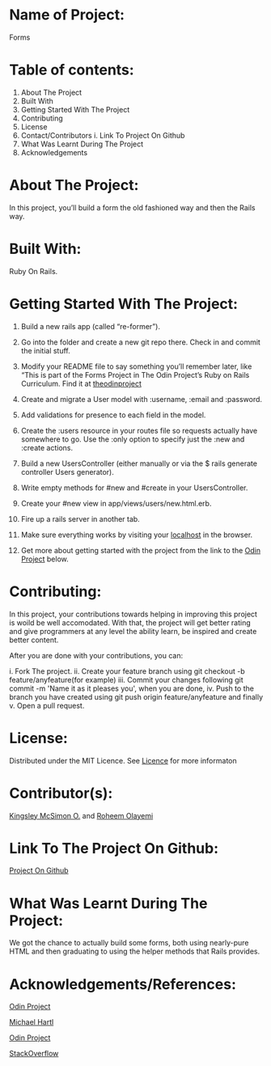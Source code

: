 # Name of Project: 

Forms

# Table of contents:

1. About The Project
2. Built With
3. Getting Started With The Project
4. Contributing
5. License 
6. Contact/Contributors
  i. Link To Project On Github
7. What Was Learnt During The Project  
8. Acknowledgements

# About The Project:

In this project, you’ll build a form the old fashioned way and then the Rails way.

# Built With:

Ruby On Rails.

# Getting Started With The Project:

1. Build a new rails app (called “re-former”).

2. Go into the folder and create a new git repo there. Check in and commit the initial stuff.

3. Modify your README file to say something you’ll remember later, like “This is part of the Forms 
Project in The Odin Project’s Ruby on Rails Curriculum. Find it at [theodinproject](http://www.theodinproject.com)

4. Create and migrate a User model with :username, :email and :password.

5. Add validations for presence to each field in the model.

6. Create the :users resource in your routes file so requests actually have somewhere to go. Use the :only option to specify just the :new and :create actions.

7. Build a new UsersController (either manually or via the $ rails generate controller Users generator).

8. Write empty methods for #new and #create in your UsersController.

9. Create your #new view in app/views/users/new.html.erb.

10. Fire up a rails server in another tab.

11. Make sure everything works by visiting your [localhost](http://localhost:3000/users/new) in the browser.

12. Get more about getting started with the project from the link to the [Odin Project](https://www.theodinproject.com/courses/ruby-on-rails/lessons/forms) below.

# Contributing:

In this project, your contributions towards helping in improving this project is woild be well accomodated. With that, the project will get better rating and give programmers at any level the ability learn, be inspired and create better content.

After you are done with your contributions, you can: 

i.   Fork The project.
ii.  Create your feature branch using git checkout -b feature/anyfeature(for example)
iii. Commit your changes following git commit -m 'Name it as it pleases you', when you are done,
iv.  Push to the branch you have created using git push origin feature/anyfeature and finally
v.   Open a pull request.

# License:

Distributed under the MIT Licence. See [Licence](https://opensource.org/licenses/MIT) for more informaton

# Contributor(s):

[Kingsley McSimon O.](https://github.com/KingsleyMcSimon) and
[Roheem Olayemi](https://github.com/Tekcoder)

# Link To The Project On Github:

[Project On Github](https://github.com/KingsleyMcSimon/re-former)

# What Was Learnt During The Project:

We got the chance to actually build some forms, both using nearly-pure HTML and then graduating to using the helper methods that Rails provides.

# Acknowledgements/References:

[Odin Project](https://www.theodinproject.com/courses/ruby-on-rails/lessons/forms)

[Michael Hartl](https://www.learnenough.com/ruby-on-rails-4th-edition-tutorial/sign_up)

[Odin Project](https://www.theodinproject.com/courses/ruby-on-rails/lessons/controllers)

[StackOverflow](https://stackoverflow.com/questions/57319122/no-route-matches-post-users-new)